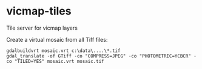 # vicmap-tiles
Tile server for vicmap layers


Create a virtual mosaic from all Tiff files:

```
gdalbuildvrt mosaic.vrt c:\data\....\*.tif
gdal_translate -of GTiff -co "COMPRESS=JPEG" -co "PHOTOMETRIC=YCBCR" -co "TILED=YES" mosaic.vrt mosaic.tif
```

